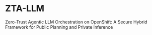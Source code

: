# ZTA-LLM
Zero-Trust Agentic LLM Orchestration on OpenShift: A Secure Hybrid Framework for Public Planning and Private Inference
